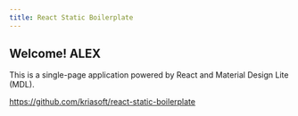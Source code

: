```yaml
---
title: React Static Boilerplate
---
```


## Welcome! ALEX

This is a single-page application powered by React and Material Design Lite (MDL).

https://github.com/kriasoft/react-static-boilerplate

